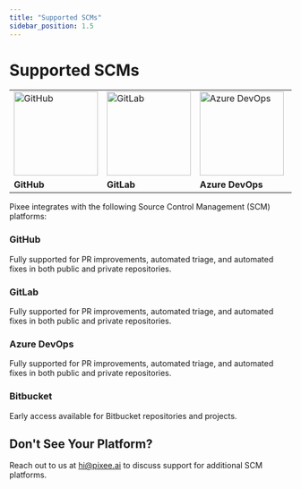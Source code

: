 ```yaml
---
title: "Supported SCMs"
sidebar_position: 1.5
---
```


# Supported SCMs

<div style={{ display: 'flex', justifyContent: 'center' , textAlign: 'center'}}>
  <table>
    <tr>
      <td><img src="/img/github-icon.png" alt="GitHub" width="150px" /></td>
      <td><img src="/img/gitlab-icon.png" alt="GitLab" width="150px" /></td>
      <td><img src="/img/ado-icon.png" alt="Azure DevOps" width="150px" /></td>
      <td><img src="/img/bitbucket-icon.png" alt="Bitbucket" width="150px" /></td>
    </tr>
    <tr>
      <td><strong>GitHub</strong></td>
      <td><strong>GitLab</strong></td>
      <td><strong>Azure DevOps</strong></td>
      <td><strong>Bitbucket</strong></td>
    </tr>
  </table>
</div>

<div style={{ width: '80%', margin: '20px auto', borderTop: '1px solid #ddd' }}></div>

<div style={{ textAlign: 'center' }}>
  Pixee integrates with the following Source Control Management (SCM) platforms:
</div>

### GitHub

Fully supported for PR improvements, automated triage, and automated fixes in both public and private repositories.

### GitLab

Fully supported for PR improvements, automated triage, and automated fixes in both public and private repositories.

### Azure DevOps

Fully supported for PR improvements, automated triage, and automated fixes in both public and private repositories.

### Bitbucket

Early access available for Bitbucket repositories and projects.

## Don't See Your Platform?

Reach out to us at [hi@pixee.ai](mailto:support@pixeebot.com) to discuss support for additional SCM platforms.
